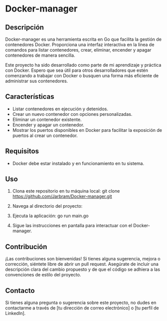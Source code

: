# Docker-manager

## Descripción
Docker-manager es una herramienta escrita en Go que facilita la gestión de contenedores Docker. Proporciona una interfaz interactiva en la línea de comandos para listar contenedores, crear, eliminar, encender y apagar contenedores de manera sencilla.

Este proyecto ha sido desarrollado como parte de mi aprendizaje y práctica con Docker. Espero que sea útil para otros desarrolladores que estén comenzando a trabajar con Docker o busquen una forma más eficiente de administrar sus contenedores.

## Características
- Listar contenedores en ejecución y detenidos.
- Crear un nuevo contenedor con opciones personalizadas.
- Eliminar un contenedor existente.
- Encender y apagar un contenedor.
- Mostrar los puertos disponibles en Docker para facilitar la exposición de puertos al crear un contenedor.

## Requisitos
- Docker debe estar instalado y en funcionamiento en tu sistema.

## Uso
1. Clona este repositorio en tu máquina local:
git clone https://github.com/Jarbram/Docker-manager.git

2. Navega al directorio del proyecto:

3. Ejecuta la aplicación:
go run main.go

4. Sigue las instrucciones en pantalla para interactuar con el Docker-manager.

## Contribución
¡Las contribuciones son bienvenidas! Si tienes alguna sugerencia, mejora o corrección, siéntete libre de abrir un pull request. Asegúrate de incluir una descripción clara del cambio propuesto y de que el código se adhiera a las convenciones de estilo del proyecto.

## Contacto
Si tienes alguna pregunta o sugerencia sobre este proyecto, no dudes en contactarme a través de [tu dirección de correo electrónico] o [tu perfil de LinkedIn].
